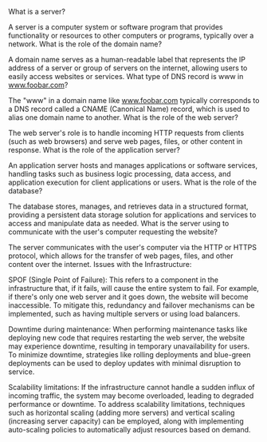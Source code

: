 What is a server?

A server is a computer system or software program that provides functionality or resources to other computers or programs, typically over a network.
What is the role of the domain name?

A domain name serves as a human-readable label that represents the IP address of a server or group of servers on the internet, allowing users to easily access websites or services.
What type of DNS record is www in www.foobar.com?

The "www" in a domain name like www.foobar.com typically corresponds to a DNS record called a CNAME (Canonical Name) record, which is used to alias one domain name to another.
What is the role of the web server?

The web server's role is to handle incoming HTTP requests from clients (such as web browsers) and serve web pages, files, or other content in response.
What is the role of the application server?

An application server hosts and manages applications or software services, handling tasks such as business logic processing, data access, and application execution for client applications or users.
What is the role of the database?

The database stores, manages, and retrieves data in a structured format, providing a persistent data storage solution for applications and services to access and manipulate data as needed.
What is the server using to communicate with the user's computer requesting the website?

The server communicates with the user's computer via the HTTP or HTTPS protocol, which allows for the transfer of web pages, files, and other content over the internet.
Issues with the Infrastructure:

SPOF (Single Point of Failure): This refers to a component in the infrastructure that, if it fails, will cause the entire system to fail. For example, if there's only one web server and it goes down, the website will become inaccessible. To mitigate this, redundancy and failover mechanisms can be implemented, such as having multiple servers or using load balancers.

Downtime during maintenance: When performing maintenance tasks like deploying new code that requires restarting the web server, the website may experience downtime, resulting in temporary unavailability for users. To minimize downtime, strategies like rolling deployments and blue-green deployments can be used to deploy updates with minimal disruption to service.

Scalability limitations: If the infrastructure cannot handle a sudden influx of incoming traffic, the system may become overloaded, leading to degraded performance or downtime. To address scalability limitations, techniques such as horizontal scaling (adding more servers) and vertical scaling (increasing server capacity) can be employed, along with implementing auto-scaling policies to automatically adjust resources based on demand.
